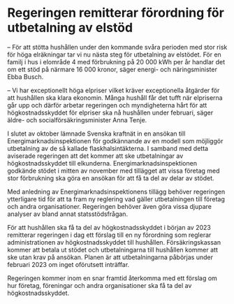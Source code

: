 # Regeringen remitterar förordning för utbetalning av elstöd

– För att stötta hushållen under den kommande svåra perioden med stor risk för höga elräkningar tar vi nu nästa steg för utbetalning av elstödet. För en familj i hus i elområde 4 med förbrukning på 20 000 kWh per år handlar det om ett stöd på närmare 16 000 kronor, säger energi- och näringsminister Ebba Busch.

– Vi har exceptionellt höga elpriser vilket kräver exceptionella åtgärder för att hushållen ska klara ekonomin. Många hushåll får det tufft när elpriserna går upp och därför arbetar regeringen och myndigheterna hårt för att högkostnadsskyddet för elpriser ska nå hushållen under februari, säger äldre- och socialförsäkringsminister Anna Tenje.

I slutet av oktober lämnade Svenska kraftnät in en ansökan till Energimarknadsinspektionen för godkännande av en modell som möjliggör utbetalning av de så kallade flaskhalsintäkterna. I samband med detta aviserade regeringen att det kommer att ske utbetalningar av högkostnadsskyddet till elkunderna. Energimarknadsinspektionen godkände stödet i mitten av november med tillägget att vissa företag med stor förbrukning ska göra en ansökan för att få ta del av delar av stödet.

Med anledning av Energimarknadsinspektionens tillägg behöver regeringen ytterligare tid för att ta fram ny reglering vad gäller utbetalningen till företag och andra organisationer. Regeringen behöver även göra vissa djupare analyser av bland annat statsstödsfrågan.

För att hushållen ska få ta del av högkostnadsskyddet i början av 2023 remitterar regeringen i dag ett förslag till en ny förordning som reglerar administrationen av högkostnadsskyddet till hushållen. Försäkringskassan kommer att betala ut stödet och utbetalningarna till hushållen kommer att ske utan krav på ansökan. Planen är att utbetalningarna påbörjas under februari 2023 om inget oförutsett inträffar.

Regeringen kommer inom en snar framtid återkomma med ett förslag om hur företag, föreningar och andra organisationer ska få ta del av högkostnadsskyddet­­.
